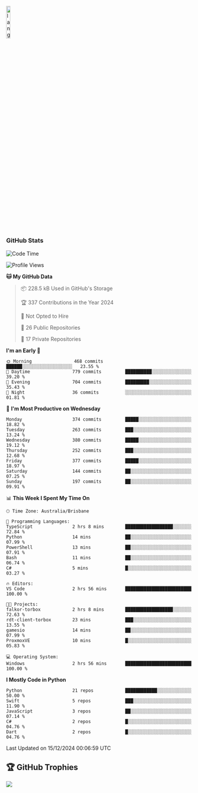 <p align="left"><img width=15%" src="https://github.com/alansmathew/alansmathew/raw/master/lang.gif" alt="lang image here" /></p>

# <h3 align="left">GitHub Stats</h3>

<!--START_SECTION:waka-->
![Code Time](http://img.shields.io/badge/Code%20Time-523%20hrs%2051%20mins-blue)

![Profile Views](http://img.shields.io/badge/Profile%20Views-2-blue)

**🐱 My GitHub Data** 

> 📦 228.5 kB Used in GitHub's Storage 
 > 
> 🏆 337 Contributions in the Year 2024
 > 
> 🚫 Not Opted to Hire
 > 
> 📜 26 Public Repositories 
 > 
> 🔑 17 Private Repositories 
 > 
**I'm an Early 🐤** 

```text
🌞 Morning                468 commits         ██████░░░░░░░░░░░░░░░░░░░   23.55 % 
🌆 Daytime                779 commits         ██████████░░░░░░░░░░░░░░░   39.20 % 
🌃 Evening                704 commits         █████████░░░░░░░░░░░░░░░░   35.43 % 
🌙 Night                  36 commits          ░░░░░░░░░░░░░░░░░░░░░░░░░   01.81 % 
```
📅 **I'm Most Productive on Wednesday** 

```text
Monday                   374 commits         █████░░░░░░░░░░░░░░░░░░░░   18.82 % 
Tuesday                  263 commits         ███░░░░░░░░░░░░░░░░░░░░░░   13.24 % 
Wednesday                380 commits         █████░░░░░░░░░░░░░░░░░░░░   19.12 % 
Thursday                 252 commits         ███░░░░░░░░░░░░░░░░░░░░░░   12.68 % 
Friday                   377 commits         █████░░░░░░░░░░░░░░░░░░░░   18.97 % 
Saturday                 144 commits         ██░░░░░░░░░░░░░░░░░░░░░░░   07.25 % 
Sunday                   197 commits         ██░░░░░░░░░░░░░░░░░░░░░░░   09.91 % 
```


📊 **This Week I Spent My Time On** 

```text
🕑︎ Time Zone: Australia/Brisbane

💬 Programming Languages: 
TypeScript               2 hrs 8 mins        ██████████████████░░░░░░░   72.84 % 
Python                   14 mins             ██░░░░░░░░░░░░░░░░░░░░░░░   07.99 % 
PowerShell               13 mins             ██░░░░░░░░░░░░░░░░░░░░░░░   07.91 % 
Bash                     11 mins             ██░░░░░░░░░░░░░░░░░░░░░░░   06.74 % 
C#                       5 mins              █░░░░░░░░░░░░░░░░░░░░░░░░   03.27 % 

🔥 Editors: 
VS Code                  2 hrs 56 mins       █████████████████████████   100.00 % 

🐱‍💻 Projects: 
falkor-torbox            2 hrs 8 mins        ██████████████████░░░░░░░   72.63 % 
rdt-client-torbox        23 mins             ███░░░░░░░░░░░░░░░░░░░░░░   13.55 % 
gamesio                  14 mins             ██░░░░░░░░░░░░░░░░░░░░░░░   07.99 % 
ProxmoxVE                10 mins             █░░░░░░░░░░░░░░░░░░░░░░░░   05.83 % 

💻 Operating System: 
Windows                  2 hrs 56 mins       █████████████████████████   100.00 % 
```

**I Mostly Code in Python** 

```text
Python                   21 repos            ████████████░░░░░░░░░░░░░   50.00 % 
Swift                    5 repos             ███░░░░░░░░░░░░░░░░░░░░░░   11.90 % 
JavaScript               3 repos             ██░░░░░░░░░░░░░░░░░░░░░░░   07.14 % 
C#                       2 repos             █░░░░░░░░░░░░░░░░░░░░░░░░   04.76 % 
Dart                     2 repos             █░░░░░░░░░░░░░░░░░░░░░░░░   04.76 % 
```




 Last Updated on 15/12/2024 00:06:59 UTC
<!--END_SECTION:waka-->

## 🏆 GitHub Trophies

![](https://github-profile-trophy.vercel.app/?username=samh06&theme=discord&no-frame=true&no-bg=false&margin-w=4)
